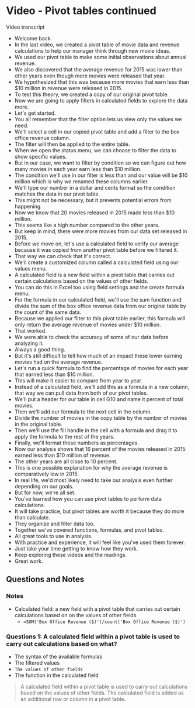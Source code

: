 # Video - Pivot tables continued

Video transcript

- Welcome back.
- In the last video, we created a pivot table of movie data and revenue calculations to help our manager think through new movie ideas.
- We used our pivot table to make some initial observations about annual revenue.
- We also discovered that the average revenue for 2015 was lower than other years even though more movies were released that year.
- We hypothesized that this was because more movies that earn less than $10 million in revenue were released in 2015.
- To test this theory, we created a copy of our original pivot table.
- Now we are going to apply filters in calculated fields to explore the data more.
- Let's get started.
- You all remember that the filter option lets us view only the values we need.
- We'll select a cell in our copied pivot table and add a filter to the box office revenue column.
- The filter will then be applied to the entire table.
- When we open the status menu, we can choose to filter the data to show specific values.
- But in our case, we want to filter by condition so we can figure out how many movies in each year earn less than $10 million.
- The condition we'll use in our filter is less than and our value will be $10 million which is why we renamed these columns earlier.
- We'll type our number in a dollar and cents format so the condition matches the data in our pivot table.
- This might not be necessary, but it prevents potential errors from happening.
- Now we know that 20 movies released in 2015 made less than $10 million.
- This seems like a high number compared to the other years.
- But keep in mind, there were more movies from our data set released in 2015.
- Before we move on, let's use a calculated field to verify our average because it was copied from another pivot table before we filtered it.
- That way we can check that it's correct.
- We'll create a customized column called a calculated field using our values menu.
- A calculated field is a new field within a pivot table that carries out certain calculations based on the values of other fields.
- You can do this in Excel too using field settings and the create formula menu.
- For the formula in our calculated field, we'll use the sum function and divide the sum of the box office revenue data from our original table by the count of the same data.
- Because we applied our filter to this pivot table earlier, this formula will only return the average revenue of movies under $10 million.
- That worked.
- We were able to check the accuracy of some of our data before analyzing it.
- Always a good thing.
- But it's still difficult to tell how much of an impact these lower earning movies had on the average revenue.
- Let's run a quick formula to find the percentage of movies for each year that earned less than $10 million.
- This will make it easier to compare from year to year.
- Instead of a calculated field, we'll add this as a formula in a new column, that way we can pull data from both of our pivot tables.
- We'll put a header for our table in cell G10 and name it percent of total movies.
- Then we'll add our formula to the next cell in the column.
- Divide the number of movies in the copy table by the number of movies in the original table.
- Then we'll use the fill handle in the cell with a formula and drag it to apply the formula to the rest of the years.
- Finally, we'll format these numbers as percentages.
- Now our analysis shows that 16 percent of the movies released in 2015 earned less than $10 million of revenue.
- The other years are all close to 10 percent.
- This is one possible explanation for why the average revenue is comparatively low in 2015.
- In real life, we'd most likely need to take our analysis even further depending on our goals.
- But for now, we're all set.
- You've learned how you can use pivot tables to perform data calculations.
- It will take practice, but pivot tables are worth it because they do more than calculate.
- They organize and filter data too.
- Together we've covered functions, formulas, and pivot tables.
- All great tools to use in analysis.
- With practice and experience, it will feel like you've used them forever.
- Just take your time getting to know how they work.
- Keep exploring these videos and the readings.
- Great work.

## Questions and Notes

### Notes

- Calculated field: a new field with a pivot table that carries out certain calculations based on on the values of other fields
  - `=SUM('Box Office Revenue ($)')/count('Box Office Revenue ($)')`

### Questions 1: A calculated field within a pivot table is used to carry out calculations based on what?

- The syntax of the available formulas
- The filtered values
- `The values of other fields`
- The function in the calculated field

> A calculated field within a pivot table is used to carry out calculations based on the values of other fields. The calculated field is added as an additional row or column in a pivot table.
